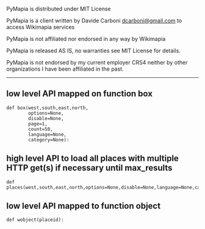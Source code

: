 PyMapia is distributed under MIT License

PyMapia is a client written by Davide Carboni <dcarboni@gmail.com> to access Wikimapia services

PyMapia is not affiliated nor endorsed in any way by Wikimapia

PyMapia is released AS IS, no warranties see MIT License for details.

PyMapia is not endorsed by my current employer CRS4 neither by other organizations I have been affiliated in the past.

---

## low level API mapped on function box ##

```
def box(west,south,east,north,
        options=None,
        disable=None,
        page=1,
        count=50,
        language=None,
        category=None):
```

## high level API to load all places with multiple HTTP get(s) if necessary until max\_results ##

```
def places(west,south,east,north,options=None,disable=None,language=None,category=None,max_results=1000):
```

## low level API mapped to function object ##
```
def wobject(placeid):
```
